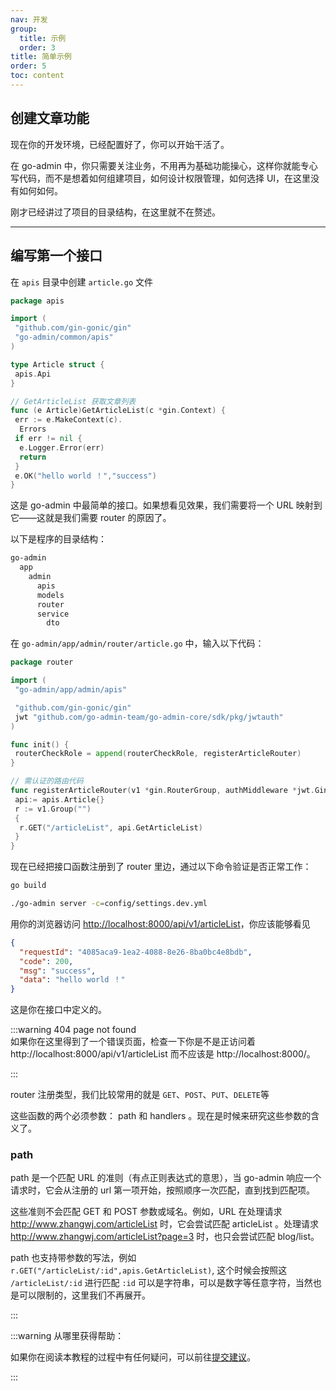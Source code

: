 ```yaml
---
nav: 开发
group:
  title: 示例
  order: 3
title: 简单示例
order: 5
toc: content
---
```



## 创建文章功能

现在你的开发环境，已经配置好了，你可以开始干活了。

在 go-admin 中，你只需要关注业务，不用再为基础功能操心，这样你就能专心写代码，而不是想着如何组建项目，如何设计权限管理，如何选择 UI，在这里没有如何如何。

刚才已经讲过了项目的目录结构，在这里就不在赘述。

---

## 编写第一个接口

在 `apis` 目录中创建 `article.go` 文件

```go
package apis

import (
 "github.com/gin-gonic/gin"
 "go-admin/common/apis"
)

type Article struct {
 apis.Api
}

// GetArticleList 获取文章列表
func (e Article)GetArticleList(c *gin.Context) {
 err := e.MakeContext(c).
  Errors
 if err != nil {
  e.Logger.Error(err)
  return
 }
 e.OK("hello world ！","success")
}
```

这是 go-admin 中最简单的接口。如果想看见效果，我们需要将一个 URL 映射到它——这就是我们需要 router 的原因了。

以下是程序的目录结构：

```bash
go-admin
  app
    admin
      apis
      models
      router
      service
        dto
```

在 `go-admin/app/admin/router/article.go` 中，输入以下代码：

```go
package router

import (
 "go-admin/app/admin/apis"

 "github.com/gin-gonic/gin"
 jwt "github.com/go-admin-team/go-admin-core/sdk/pkg/jwtauth"
)

func init() {
 routerCheckRole = append(routerCheckRole, registerArticleRouter)
}

// 需认证的路由代码
func registerArticleRouter(v1 *gin.RouterGroup, authMiddleware *jwt.GinJWTMiddleware) {
 api:= apis.Article{}
 r := v1.Group("")
 {
  r.GET("/articleList", api.GetArticleList)
 }
}
```

现在已经把接口函数注册到了 router 里边，通过以下命令验证是否正常工作：

```bash
go build

./go-admin server -c=config/settings.dev.yml
```

用你的浏览器访问 <http://localhost:8000/api/v1/articleList>，你应该能够看见

```json
{
  "requestId": "4085aca9-1ea2-4088-8e26-8ba0bc4e8bdb",
  "code": 200,
  "msg": "success",
  "data": "hello world ！"
}
```

这是你在接口中定义的。

:::warning
404 page not found
<br />
如果你在这里得到了一个错误页面，检查一下你是不是正访问着 http://localhost:8000/api/v1/articleList 而不应该是 http://localhost:8000/。

:::

router 注册类型，我们比较常用的就是 `GET`、`POST`、`PUT`、`DELETE`等

这些函数的两个必须参数： path 和 handlers 。现在是时候来研究这些参数的含义了。

### path

path 是一个匹配 URL 的准则（有点正则表达式的意思），当 go-admin 响应一个请求时，它会从注册的 url 第一项开始，按照顺序一次匹配，直到找到匹配项。

这些准则不会匹配 GET 和 POST 参数或域名。例如，URL 在处理请求 <http://www.zhangwj.com/articleList> 时，它会尝试匹配 articleList 。处理请求 <http://www.zhangwj.com/articleList?page=3> 时，也只会尝试匹配 blog/list。

<!-- :::error -->

path 也支持带参数的写法，例如 <code>r.GET("/articleList/:id",apis.GetArticleList)</code>, 这个时候会按照这 <code>/articleList/:id</code> 进行匹配 <code>:id</code> 可以是字符串，可以是数字等任意字符，当然也是可以限制的，这里我们不再展开。

:::

:::warning
从哪里获得帮助：

如果你在阅读本教程的过程中有任何疑问，可以前往[提交建议](https://github.com/go-admin-team/go-admin/issues/new)。

:::
